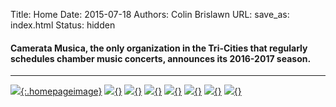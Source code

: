 Title: Home 
Date: 2015-07-18
Authors: Colin Brislawn
URL:
save_as: index.html 
Status: hidden

<!-- # Chamber Music for the Tri-Cities -->

#### Camerata Musica, the only organization in the Tri-Cities that regularly schedules chamber music concerts, announces its 2016-2017 season.

---

<style>
.entry-content a, .entry-content a:hover {
    text-decoration: none;
    border-bottom: none;
}

.entry-content a img {
	height: 200px;
	margin-right: 10px;
	margin-bottom: 10px;
}

</style>

[![ ]({filename}/images/2016-2017/BaltimoreConsort400.jpg){:.homepageimage}]({filename}/2016-2017/BaltimoreConsort.md)
[![ ]({filename}/images/2016-2017/the-vienna-piano-trio400.jpg){}]({filename}/2016-2017/ViennaPianoTrio.md)
[![ ]({filename}/images/2016-2017/the-los-angeles-cello-quartet400.jpg){}]({filename}/2016-2017/LosAngelesCelloQuartet.md)
[![ ]({filename}/images/2016-2017/the-byrd-ensemble400.jpg){}]({filename}/2016-2017/ByrdEnsemble.md)
[![ ]({filename}/images/2016-2017/the-telegraph-quartet400.jpg){}]({filename}/2016-2017/TelegraphQuartet.md)
[![ ]({filename}/images/2016-2017/adaskin-trio-with-tom-gallant400.jpg){}]({filename}/2016-2017/AdaskinTrio.md)
[![ ]({filename}/images/2016-2017/cotiklin-duo400.jpg){}]({filename}/2016-2017/Cotik-Lin.md)
[![ ]({filename}/images/2016-2017/YoungArtists400.jpg){}]({filename}/2016-2017/YoungArtists.md)

